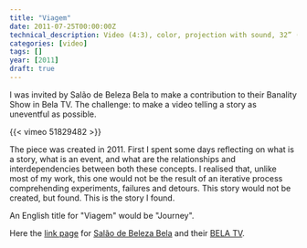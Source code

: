 ```yaml
---
title: "Viagem"
date: 2011-07-25T00:00:00Z
technical_description: Video (4:3), color, projection with sound, 32” (loop)
categories: [video]
tags: []
year: [2011]
draft: true
---
```


I was invited by Salão de Beleza Bela to make a contribution to their Banality Show in Bela TV. The challenge: to make a video telling a story as uneventful as possible.
<!--more-->

{{< vimeo 51829482 >}}

The piece was created in 2011. First I spent some days reflecting on what is a story, what is an event, and what are the relationships and interdependencies between both these concepts. I realised that, unlike most of my work, this one would not be the result of an iterative process comprehending experiments, failures and detours.
This story would not be created, but found. This is the story I found.

An English title for "Viagem" would be "Journey".

Here the [link page][3] for [Salão de Beleza Bela][1] and their [BELA TV][2].

[1]: http://alebazeleb.blogspot.com
[2]: https://vimeo.com/alebazeleb
[3]: https://www.facebook.com/pages/BELA-TV/166857643423490
